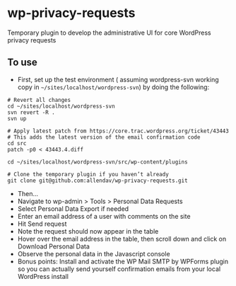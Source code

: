 # wp-privacy-requests
Temporary plugin to develop the administrative UI for core WordPress privacy requests

## To use
 - First, set up the test environment ( assuming wordpress-svn working copy in `~/sites/localhost/wordpress-svn`) by doing the following:

```
# Revert all changes
cd ~/sites/localhost/wordpress-svn
svn revert -R .
svn up

# Apply latest patch from https://core.trac.wordpress.org/ticket/43443
# This adds the latest version of the email confirmation code
cd src
patch -p0 < 43443.4.diff

cd ~/sites/localhost/wordpress-svn/src/wp-content/plugins

# Clone the temporary plugin if you haven’t already
git clone git@github.com:allendav/wp-privacy-requests.git
```

- Then...
- Navigate to wp-admin > Tools > Personal Data Requests
- Select Personal Data Export if needed
- Enter an email address of a user with comments on the site
- Hit Send request
- Note the request should now appear in the table
- Hover over the email address in the table, then scroll down and click on Download Personal Data
- Observe the personal data in the Javascript console
- Bonus points: Install and activate the WP Mail SMTP by WPForms plugin so you can actually send yourself confirmation emails from your local WordPress install
